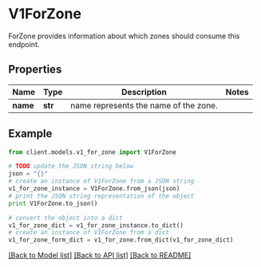 # V1ForZone

ForZone provides information about which zones should consume this endpoint.

## Properties
Name | Type | Description | Notes
------------ | ------------- | ------------- | -------------
**name** | **str** | name represents the name of the zone. | 

## Example

```python
from client.models.v1_for_zone import V1ForZone

# TODO update the JSON string below
json = "{}"
# create an instance of V1ForZone from a JSON string
v1_for_zone_instance = V1ForZone.from_json(json)
# print the JSON string representation of the object
print V1ForZone.to_json()

# convert the object into a dict
v1_for_zone_dict = v1_for_zone_instance.to_dict()
# create an instance of V1ForZone from a dict
v1_for_zone_form_dict = v1_for_zone.from_dict(v1_for_zone_dict)
```
[[Back to Model list]](../README.md#documentation-for-models) [[Back to API list]](../README.md#documentation-for-api-endpoints) [[Back to README]](../README.md)


